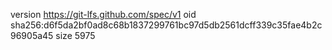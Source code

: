 version https://git-lfs.github.com/spec/v1
oid sha256:d6f5da2bf0ad8c68b1837299761bc97d5db2561dcff339c35fae4b2c96905a45
size 5975
